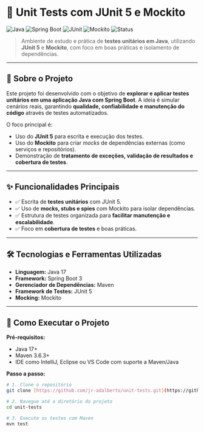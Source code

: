 # 🧪 Unit Tests com JUnit 5 e Mockito

![Java](https://img.shields.io/badge/Java-17-blue)
![Spring Boot](https://img.shields.io/badge/Spring%20Boot-3.x-brightgreen)
![JUnit](https://img.shields.io/badge/JUnit-5-red)
![Mockito](https://img.shields.io/badge/Mockito-Mocking-lightgrey)
![Status](https://img.shields.io/badge/Status-Em%20andamento-blue)

> Ambiente de estudo e prática de **testes unitários em Java**, utilizando **JUnit 5** e **Mockito**, com foco em boas práticas e isolamento de dependências.

---

## 📝 Sobre o Projeto

Este projeto foi desenvolvido com o objetivo de **explorar e aplicar testes unitários em uma aplicação Java com Spring Boot**.
A ideia é simular cenários reais, garantindo **qualidade, confiabilidade e manutenção do código** através de testes automatizados.

O foco principal é:
- Uso do **JUnit 5** para escrita e execução dos testes.
- Uso do **Mockito** para criar *mocks* de dependências externas (como serviços e repositórios).
- Demonstração de **tratamento de exceções, validação de resultados e cobertura de testes**.

---

## ✨ Funcionalidades Principais

- ✅ Escrita de **testes unitários** com JUnit 5.
- ✅ Uso de **mocks, stubs e spies** com Mockito para isolar dependências.
- ✅ Estrutura de testes organizada para **facilitar manutenção e escalabilidade**.
- ✅ Foco em **cobertura de testes** e boas práticas.

---

## 🛠️ Tecnologias e Ferramentas Utilizadas

- **Linguagem:** Java 17
- **Framework:** Spring Boot 3
- **Gerenciador de Dependências:** Maven
- **Framework de Testes:** JUnit 5
- **Mocking:** Mockito

---

## 🚀 Como Executar o Projeto

**Pré-requisitos:**
- Java 17+
- Maven 3.6.3+
- IDE como IntelliJ, Eclipse ou VS Code com suporte a Maven/Java

**Passo a passo:**

```bash
# 1. Clone o repositório
git clone [https://github.com/jr-adalberto/unit-tests.git](https://github.com/jr-adalberto/unit-tests.git)

# 2. Navegue até o diretório do projeto
cd unit-tests

# 3. Execute os testes com Maven
mvn test
